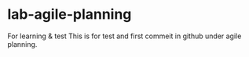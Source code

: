 # lab-agile-planning
For learning &amp; test
This is for test and first commeit in github under agile planning.

